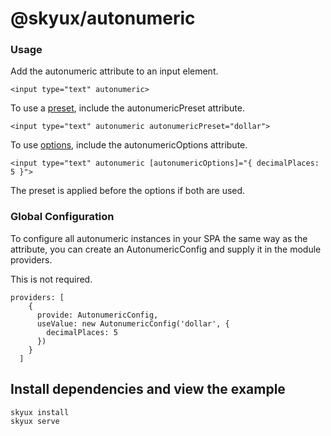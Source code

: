 # @skyux/autonumeric

### Usage

Add the autonumeric attribute to an input element.

```
<input type="text" autonumeric>
```

To use a [preset](https://github.com/autoNumeric/autoNumeric#predefined-options), include the autonumericPreset attribute.

```
<input type="text" autonumeric autonumericPreset="dollar">
```

To use [options](https://github.com/autoNumeric/autoNumeric#options), include the autonumericOptions attribute.

```
<input type="text" autonumeric [autonumericOptions]="{ decimalPlaces: 5 }">
```

The preset is applied before the options if both are used.

### Global Configuration

To configure all autonumeric instances in your SPA the same way as the attribute, you can create an AutonumericConfig and supply it in the module providers.

This is not required.

```
providers: [
    {
      provide: AutonumericConfig,
      useValue: new AutonumericConfig('dollar', {
        decimalPlaces: 5
      })
    }
  ]
```

## Install dependencies and view the example

```
skyux install
skyux serve
```
